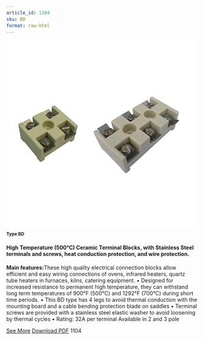 ```yaml
---
article_id: 1104
sku: BD
format: raw-html
---
```

 <img src="../new-images/BD.jpg" class="card-imgs mb-2">
 <small class="text-grey mb-2"><b>Type BD</b> </small>
 <h4>High Temperature (500&#xB0;C) Ceramic Terminal Blocks, with Stainless Steel terminals and screws, heat conduction protection, and wire protection.</h4>
 <p><b>Main features:</b>These high quality electrical connection blocks allow efficient and easy wiring connections of ovens, infrared heaters, quartz tube heaters in furnaces, kilns, catering equipment.
 &#x2022; Designed for increased resistance to permanent high temperature, they can withstand long term temperatures of 900&#xB0;F (500&#xB0;C) and 1292&#xB0;F (700&#xB0;C) during short time periods.
 &#x2022; This BD type has 4 legs to avoid thermal conduction with the mounting board and a cable bending protection blade on saddles
 &#x2022; Terminal screws are provided with a stainless steel elastic washer to avoid loosening by thermal cycles
 &#x2022; Rating: 32A per terminal
 Available in 2 and 3 pole</p>
 <div class="btns">
 <a href="ceramic_terminal_blocks-type-bd.html" class="btn-red">See More</a>
 <a href="pdf/10-4-3 pole connection block for oil convection heater-3 way cylindrical ceramic block.pdf" target="_blank" class="btn-red">Download PDF</a>
 <!-- <a href="http://www.ultimheat.com/cat10.html" target="_blank" class="access-link"> Access full catalogue <i class="fa fa-external-link" aria-hidden="true"></i> </a> -->
 <span class="number-btn">1104</span>
 </div>
 